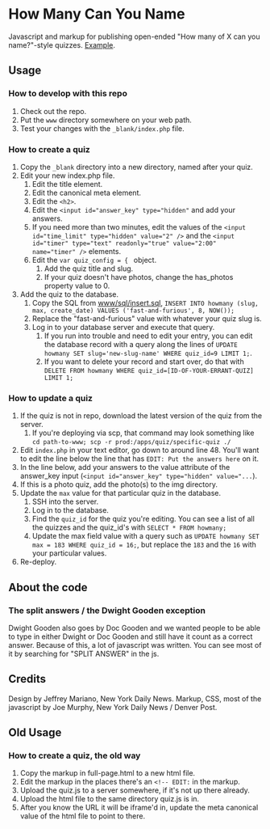 # How Many Can You Name
Javascript and markup for publishing open-ended "How many of X can you name?"-style quizzes. [Example](http://www.nydailynews.com/entertainment/movies/planets-original-star-wars-trilogy-article-1.3136516).

## Usage

### How to develop with this repo

1. Check out the repo.
2. Put the `www` directory somewhere on your web path.
3. Test your changes with the `_blank/index.php` file.

### How to create a quiz

1. Copy the `_blank` directory into a new directory, named after your quiz.
1. Edit your new index.php file.
    1. Edit the title element.
    2. Edit the canonical meta element.
    3. Edit the `<h2>`.
    4. Edit the `<input id="answer_key" type="hidden"` and add your answers.
    5. If you need more than two minutes, edit the values of the `<input id="time_limit" type="hidden" value="2" />` and the `<input id="timer" type="text" readonly="true" value="2:00" name="timer" />` elements.
    6. Edit the `var quiz_config = { ` object.
        1. Add the quiz title and slug.
        2. If your quiz doesn't have photos, change the has_photos property value to 0.
1. Add the quiz to the database.
    1. Copy the SQL from [www/sql/insert.sql](www/sql/insert.sql), `INSERT INTO howmany (slug, max, create_date) VALUES ('fast-and-furious', 8, NOW());`
    2. Replace the "fast-and-furious" value with whatever your quiz slug is.
    3. Log in to your database server and execute that query.
        1. If you run into trouble and need to edit your entry, you can edit the database record with a query along the lines of `UPDATE howmany SET slug='new-slug-name' WHERE quiz_id=9 LIMIT 1;`.
        1. If you want to delete your record and start over, do that with `DELETE FROM howmany WHERE quiz_id=[ID-OF-YOUR-ERRANT-QUIZ] LIMIT 1;`
    
### How to update a quiz

1. If the quiz is not in repo, download the latest version of the quiz from the server.
    1. If you're deploying via scp, that command may look something like `cd path-to-www; scp -r prod:/apps/quiz/specific-quiz ./`
1. Edit `index.php` in your text editor, go down to around line 48. You'll want to edit the line below the line that has `EDIT: Put the answers here` on it.
1. In the line below, add your answers to the value attribute of the answer_key input (`<input id="answer_key" type="hidden" value="...`).
1. If this is a photo quiz, add the photo(s) to the img directory.
1. Update the `max` value for that particular quiz in the database.
    1. SSH into the server.
    1. Log in to the database.
    1. Find the `quiz_id` for the quiz you're editing. You can see a list of all the quizzes and the quiz_id's with `SELECT * FROM howmany;`
    1. Update the max field value with a query such as `UPDATE howmany SET max = 183 WHERE quiz_id = 16;`, but replace the `183` and the `16` with your particular values.
1. Re-deploy.

####

## About the code

### The split answers / the Dwight Gooden exception

Dwight Gooden also goes by Doc Gooden and we wanted people to be able to type in either Dwight or Doc Gooden and still have it count as a correct answer. Because of this, a lot of javascript was written. You can see most of it by searching for "SPLIT ANSWER" in the js.

## Credits

Design by Jeffrey Mariano, New York Daily News. Markup, CSS, most of the javascript by Joe Murphy, New York Daily News / Denver Post.

## Old Usage

### How to create a quiz, the old way

1. Copy the markup in full-page.html to a new html file.
2. Edit the markup in the places there's an `<!-- EDIT:` in the markup.
3. Upload the quiz.js to a server somewhere, if it's not up there already.
4. Upload the html file to the same directory quiz.js is in.
5. After you know the URL it will be iframe'd in, update the meta canonical value of the html file to point to there.

